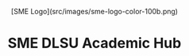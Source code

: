 <p align="center">
[SME Logo](src/images/sme-logo-color-100b.png)
</p>
<h1 align="center">
  SME DLSU Academic Hub
</h1>

